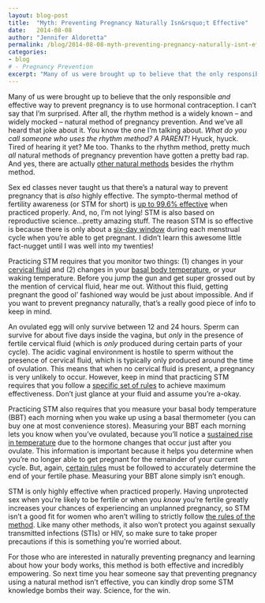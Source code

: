 ```yaml
---
layout: blog-post
title:  "Myth: Preventing Pregnancy Naturally Isn&rsquo;t Effective"
date:   2014-08-08
author: "Jennifer Aldoretta"
permalink: /blog/2014-08-08-myth-preventing-pregnancy-naturally-isnt-effective
categories: 
- blog
# - Pregnancy Prevention
excerpt: "Many of us were brought up to believe that the only responsible and effective way to prevent pregnancy is to use hormonal contraception. I can&rsquo;t say that I&rsquo;m surprised, but this is actually completely untrue..."
---
```



Many of us were brought up to believe that the only responsible *and* effective way to prevent pregnancy is to use hormonal contraception. I can&rsquo;t say that I&rsquo;m surprised. After all, the rhythm method is a widely known &ndash; and widely mocked &ndash; natural method of pregnancy prevention. And we&rsquo;ve all heard that joke about it. You know the one I&rsquo;m talking about. *What do you call someone who uses the rhythm method? A PARENT!* Hyuck, hyuck. Tired of hearing it yet? Me too. Thanks to the rhythm method, pretty much *all* natural methods of pregnancy prevention have gotten a pretty bad rap. And yes, there are actually <a class="text-link" href="/blog/2014/06/23/standard-days-method-rhythm-method-sympto-thermal-method-whats-the-difference/#.U-TVToBdVW1">other natural methods</a> besides the rhythm method.

Sex ed classes never taught us that there&rsquo;s a natural way to prevent pregnancy that is *also* highly effective. The sympto-thermal method of fertility awareness (or STM for short) is <a class="text-link" href="/the-cycle/chapter-9-sympto-thermal-method-effectiveness/">up to 99.6% effective</a> when practiced properly. And, no, I&rsquo;m not lying! STM is also based on reproductive science...pretty amazing stuff. The reason STM is so effective is because there is only about a <a class="text-link" href="/the-cycle/chapter-6-hormone-changes-and-fertility-signals/#what-is-cervical-fluid">six-day window</a> during each menstrual cycle when you&rsquo;re able to get pregnant. I didn&rsquo;t learn this awesome little fact-nugget until I was well into my twenties! 

Practicing STM requires that you monitor two things: (1) changes in your <a class="text-link" href="/the-cycle/chapter-6-hormone-changes-and-fertility-signals/#what-is-cervical-fluid">cervical fluid</a> and (2) changes in your <a class="text-link" href="/the-cycle/chapter-6-hormone-changes-and-fertility-signals/#what-is-bbt">basal body temperature</a>, or your waking temperature. Before you jump the gun and get super grossed out by the mention of cervical fluid, hear me out. Without this fluid, getting pregnant the good ol&rsquo; fashioned way would be just about impossible. And if you want to prevent pregnancy naturally, that&rsquo;s a really good piece of info to keep in mind. 

An ovulated egg will only survive between 12 and 24 hours. Sperm can survive for about five days inside the vagina, but *only* in the presence of fertile cervical fluid (which is *only* produced during certain parts of your cycle). The acidic vaginal environment is hostile to sperm without the presence of cervical fluid, which is typically only produced around the time of ovulation. This means that when no cervical fluid is present, a pregnancy is very unlikely to occur. However, keep in mind that practicing STM requires that you follow a <a class="text-link" href="/the-cycle/chapter-7-the-rules-of-the-sympto-thermal-method/">specific set of rules</a> to achieve maximum effectiveness. Don&rsquo;t just glance at your fluid and assume you&rsquo;re a-okay.

Practicing STM also requires that you measure your basal body temperature (BBT) each morning when you wake up using a basal thermometer (you can buy one at most convenience stores). Measuring your BBT each morning lets you know when you&rsquo;ve ovulated, because you&rsquo;ll notice a <a class="text-link" href="/the-cycle/chapter-6-hormone-changes-and-fertility-signals/">sustained rise in temperature</a> due to the hormone changes that occur just after you ovulate. This information is important because it helps you determine when you&rsquo;re no longer able to get pregnant for the remainder of your current cycle. But, again, <a class="text-link" href="/the-cycle/chapter-7-the-rules-of-the-sympto-thermal-method/">certain rules</a> must be followed to accurately determine the end of your fertile phase. Measuring your BBT alone simply isn&rsquo;t enough.

STM is only highly effective when practiced properly. Having unprotected sex when you&rsquo;re likely to be fertile or when you *know* you&rsquo;re fertile greatly increases your chances of experiencing an unplanned pregnancy, so STM isn&rsquo;t a good fit for women who aren&rsquo;t willing to strictly follow <a class="text-link" href="/the-cycle/chapter-7-the-rules-of-the-sympto-thermal-method/">the rules of the method</a>. Like many other methods, it also won&rsquo;t protect you against sexually transmitted infections (STIs) or HIV, so make sure to take proper precautions if this is something you&rsquo;re worried about.

For those who are interested in naturally preventing pregnancy and learning about how your body works, this method is both effective and incredibly empowering. So next time you hear someone say that preventing pregnancy using a natural method isn&rsquo;t effective, you can kindly drop some STM knowledge bombs their way. Science, for the win.
